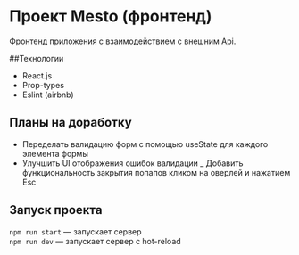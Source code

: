 # Проект Mesto (фронтенд)
Фронтенд приложения с взаимодействием с внешним Api.

##Технологии
* React.js
* Prop-types
* Eslint (airbnb)

## Планы на доработку
- Переделать валидацию форм с помощью useState для каждого элемента формы
- Улучшить UI отображения ошибок валидации
_ Добавить функциональность закрытия попапов кликом на оверлей и нажатием Esc

## Запуск проекта

`npm run start` — запускает сервер   
`npm run dev` — запускает сервер с hot-reload
